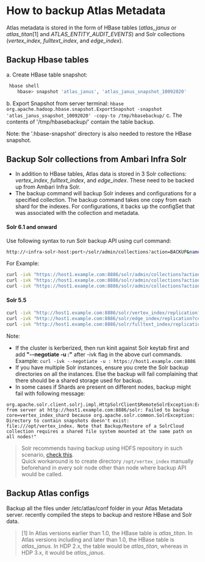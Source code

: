 # How to backup Atlas Metadata
Atlas metadata is stored in the form of HBase tables (_atlas_janus_ or _atlas_titan_[1] and _ATLAS_ENTITY_AUDIT_EVENTS_) and Solr collections (_vertex_index_, _fulltext_index_, and _edge_index_).

## Backup Hbase tables
a. Create HBase table snapshot: 
```bash
 hbase shell
	hbase> snapshot 'atlas_janus', 'atlas_janus_snapshot_10092020'
```
b. Export Snapshot from server terminal:
```hbase org.apache.hadoop.hbase.snapshot.ExportSnapshot -snapshot 'atlas_janus_snapshot_10092020' -copy-to /tmp/hbasebackup/```
c. The contents of '/tmp/hbasebackup/' contain the table backup.

Note: the '.hbase-snapshot' directory is also needed to restore the HBase snapshot.

## Backup Solr collections from Ambari Infra Solr
- In addition to HBase tables, Atlas data is stored in 3 Solr collections: _vertex_index_, _fulltext_index_, and _edge_index_. These need to be backed up from Ambari Infra Solr.
- The backup command will backup Solr indexes and configurations for a specified collection. The backup command takes one copy from each shard for the indexes. For configurations, it backs up the configSet that was associated with the collection and metadata.
 
#### Solr 6.1 and onward

Use following syntax to run Solr backup API using curl command:
```bash
http://<infra-solr-host:port>/solr/admin/collections?action=BACKUP&name=myBackupName&collection=<myCollectionName>&location=/path/to/my/shared/drive
```
For Example:
```bash
curl -ivk "https://host1.example.com:8886/solr/admin/collections?action=BACKUP&name=vertex_index_bkp&collection=vertex_index&location=/opt/vertex_index_backup"
curl -ivk "https://host1.example.com:8886/solr/admin/collections?action=BACKUP&name=edge_index_bkp&collection=edge_index&location=/opt/edge_index_backup"
curl -ivk "https://host1.example.com:8886/solr/admin/collections?action=BACKUP&name=fulltext_index_bkp&collection=fulltext_index&location=/opt/fulltext_index_backup"
```
#### Solr 5.5
```bash
curl -ivk "http://host1.example.com:8886/solr/vertex_index/replication?command=backup&name=vertex_index_backup&location=/opt/vertex_index"
curl -ivk "http://host1.example.com:8886/solr/edge_index/replication?command=backup&name=edge_index_backup&location=/opt/edge_index"
curl -ivk "http://host1.example.com:8886/solr/fulltext_index/replication?command=backup&name=fulltext_index_backup&location=/opt/fulltext_index"
```
Note:
- If the cluster is kerberized, then run kinit against Solr keytab first and add **"--negotiate -u :"** after -ivk flag in the above curl commands.
Example: `curl -ivk --negotiate -u : https://host1.example.com:8886`
- If you have multiple Solr instances, ensure you crete the Solr backup directories on all the instances. Else the backup will fail complaining that there should be a shared storage used for backup.
- In some cases if Shards are present on different nodes, backup might fail with following message: 
```text
org.apache.solr.client.solrj.impl.HttpSolrClient$RemoteSolrException:Error from server at http://host1.example.com:8886/solr: Failed to backup core=vertex_index_shard because org.apache.solr.common.SolrException: Directory to contain snapshots doesn't exist: file:///opt/vertex_index. Note that Backup/Restore of a SolrCloud collection requires a shared file system mounted at the same path on all nodes!"
```
>Solr recommends having backup using HDFS repository in such scenario, [check this](https://lucene.apache.org/solr/guide/6_6/making-and-restoring-backups.html#backup-restore-storage-repositories). <br/>Quick workaround is to create directory ```/opt/vertex_index``` manually beforehand in every solr node other than node where backup API would be called.  


## Backup Atlas configs
Backup all the files under /etc/atlas/conf folder in your Atlas Metadata server. recently compiled the steps to backup and restore HBase and Solr data.

>[1] In Atlas versions earlier than 1.0, the HBase table is _atlas_titan_. In Atlas versions including and later than 1.0, the HBase table is _atlas_janus_. In HDP 2.x, the table would be _atlas_titan_, whereas in HDP 3.x, it would be _atlas_janus_.
